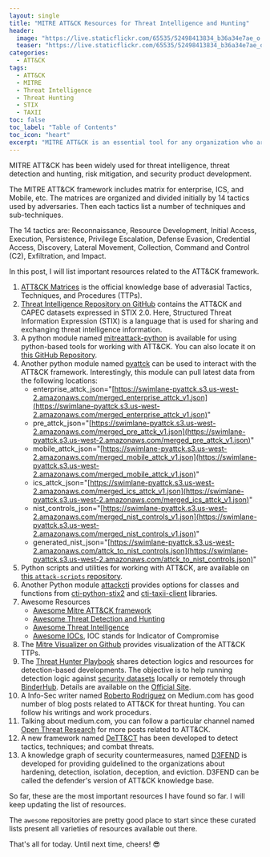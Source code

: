 ```yaml
---
layout: single
title: "MITRE ATT&CK Resources for Threat Intelligence and Hunting"
header:
  image: "https://live.staticflickr.com/65535/52498413834_b36a34e7ae_o.png"
  teaser: "https://live.staticflickr.com/65535/52498413834_b36a34e7ae_o.png"
categories:
  - ATT&CK
tags:
  - ATT&CK
  - MITRE
  - Threat Intelligence
  - Threat Hunting
  - STIX
  - TAXII
toc: false
toc_label: "Table of Contents"
toc_icon: "heart"
excerpt: "MITRE ATT&CK is an essential tool for any organization who are concerned about cybersecurity, especially threat intelligence and threat modeling. In this post, I cover the key resources you need to know for effective threat intelligence and hunting, including real-world use cases and expert insights."
---
```



MITRE ATT&CK has been widely used for threat intelligence, threat detection and hunting, risk mitigation, and security product development.

The MITRE ATT&CK framework includes matrix for enterprise, ICS, and Mobile, etc. The matrices are organized and divided initially by $14$ tactics used by adversaries. Then each tactics list a number of techniques and sub-techniques.

The $14$ tactics are: Reconnaissance, Resource Development, Initial Access, Execution, Persistence, Privilege Escalation, Defense Evasion, Credential Access, Discovery, Lateral Movement, Collection, Command and Control (C2), Exfiltration, and Impact.

In this post, I will list important resources related to the ATT&CK framework.

1. [ATT&CK Matrices](https://attack.mitre.org/matrices/enterprise/) is the official knowledge base of adverasial Tactics, Techniques, and Procedures (TTPs).
2. [Threat Intelligence Repository on GitHub](https://github.com/mitre/cti) contains the ATT&CK and CAPEC datasets expressed in STIX 2.0. Here, Structured Threat Information Expression (STIX) is a language that is used for sharing and exchanging threat intelligence information.
3. A python module named [mitreattack-python](https://pypi.org/project/mitreattack-python/1.2.0/) is available for using python-based tools for working with ATT&CK. You can also locate it on [this GitHub Repository](https://github.com/mitre-attack/mitreattack-python).
4. Another python module named [pyattck](https://pypi.org/project/pyattck/) can be used to interact with the ATT&CK framework. Interestingly, this module can pull latest data from the following locations:
	-   enterprise_attck_json="[https://swimlane-pyattck.s3.us-west-2.amazonaws.com/merged_enterprise_attck_v1.json](https://swimlane-pyattck.s3.us-west-2.amazonaws.com/merged_enterprise_attck_v1.json)"
	-   pre_attck_json="[https://swimlane-pyattck.s3.us-west-2.amazonaws.com/merged_pre_attck_v1.json](https://swimlane-pyattck.s3.us-west-2.amazonaws.com/merged_pre_attck_v1.json)"
	-   mobile_attck_json="[https://swimlane-pyattck.s3.us-west-2.amazonaws.com/merged_mobile_attck_v1.json](https://swimlane-pyattck.s3.us-west-2.amazonaws.com/merged_mobile_attck_v1.json)"
	-   ics_attck_json="[https://swimlane-pyattck.s3.us-west-2.amazonaws.com/merged_ics_attck_v1.json](https://swimlane-pyattck.s3.us-west-2.amazonaws.com/merged_ics_attck_v1.json)"
	-   nist_controls_json="[https://swimlane-pyattck.s3.us-west-2.amazonaws.com/merged_nist_controls_v1.json](https://swimlane-pyattck.s3.us-west-2.amazonaws.com/merged_nist_controls_v1.json)"
	-   generated_nist_json="[https://swimlane-pyattck.s3.us-west-2.amazonaws.com/attck_to_nist_controls.json](https://swimlane-pyattck.s3.us-west-2.amazonaws.com/attck_to_nist_controls.json)"
5. Python scripts and utilities for working with ATT&CK, are available on [this `attack-scripts` repository](https://github.com/mitre-attack/attack-scripts).
6. Another Python module [attackcti](https://github.com/mitre-attack/mitreattack-python) provides options for classes and functions from [cti-python-stix2](https://github.com/oasis-open/cti-python-stix2) and [cti-taxii-client](https://github.com/oasis-open/cti-taxii-client) libraries.
7. Awesome Resources
	- [Awesome Mitre ATT&CK framework](https://github.com/infosecn1nja/awesome-mitre-attack) 
	- [Awesome Threat Detection and Hunting](https://github.com/0x4D31/awesome-threat-detection)
	- [Awesome Threat Intelligence](https://github.com/hslatman/awesome-threat-intelligence)
	- [Awesome IOCs](https://github.com/sroberts/awesome-iocs), IOC stands for Indicator of Compromise
8. The [Mitre Visualizer on Github](https://github.com/qeeqbox/mitre-visualizer) provides visualization of the ATT&CK TTPs.
9. The [Threat Hunter Playbook](https://github.com/OTRF/ThreatHunter-Playbook) shares detection logics and resources for detection-based developments. The objective is to help running detection logic against [security datasets](https://securitydatasets.com/) locally or remotely through [BinderHub](https://mybinder.readthedocs.io/en/latest/index.html). Details are available on the [Official Site](https://threathunterplaybook.com/intro.html).
10. A Info-Sec writer named [Roberto Rodriguez](https://medium.com/@cyb3rward0g) on Medium.com has good number of blog posts related to ATT&CK for threat hunting. You can follow his writings and work procedurs.
11. Talking about medium.com, you can follow a particular channel named [Open Threat Research](https://medium.com/threat-hunters-forge) for more posts related to ATT&CK. 
12. A new framework named [DeTT&CT](https://github.com/rabobank-cdc/DeTTECT) has been developed to detect tactics, techniques; and combat threats.
13. A knowledge graph of security countermeasures, named [D3FEND](https://d3fend.mitre.org/) is developed for providing guidelined to the organizations about hardening, detection, isolation, deception, and eviction. D3FEND can be called the defender's version of ATT&CK knowledge base.


So far, these are the most important resources I have found so far. I will keep updating the list of resources. 

The `awesome` repositories are pretty good place to start since these curated lists present all varieties of resources available out there.

That's all for today. Until next time, cheers! :sunglasses: 
<!--stackedit_data:
eyJoaXN0b3J5IjpbMTYzNjEzNDgzOSwxMTg5NzYyNjg0XX0=
-->